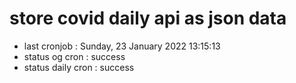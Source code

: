 # store covid daily api as json data

- last cronjob : Sunday, 23 January 2022 13:15:13
- status og cron : success
- status daily cron : success
      
      